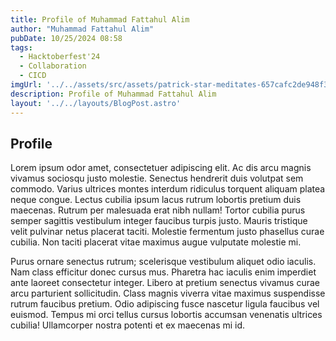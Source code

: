 ```yaml
---
title: Profile of Muhammad Fattahul Alim
author: "Muhammad Fattahul Alim"
pubDate: 10/25/2024 08:58
tags:
  - Hacktoberfest'24  
  - Collaboration
  - CICD
imgUrl: '../../assets/src/assets/patrick-star-meditates-657cafc2de948f3cf910f742.jpeg'
description: Profile of Muhammad Fattahul Alim
layout: '../../layouts/BlogPost.astro'
---
```


## Profile
Lorem ipsum odor amet, consectetuer adipiscing elit. Ac dis arcu magnis vivamus sociosqu justo molestie. Senectus hendrerit duis volutpat sem commodo. Varius ultrices montes interdum ridiculus torquent aliquam platea neque congue. Lectus cubilia ipsum lacus rutrum lobortis pretium duis maecenas. Rutrum per malesuada erat nibh nullam! Tortor cubilia purus semper sagittis vestibulum integer faucibus turpis justo. Mauris tristique velit pulvinar netus placerat taciti. Molestie fermentum justo phasellus curae cubilia. Non taciti placerat vitae maximus augue vulputate molestie mi.

Purus ornare senectus rutrum; scelerisque vestibulum aliquet odio iaculis. Nam class efficitur donec cursus mus. Pharetra hac iaculis enim imperdiet ante laoreet consectetur integer. Libero at pretium senectus vivamus curae arcu parturient sollicitudin. Class magnis viverra vitae maximus suspendisse rutrum faucibus pretium. Odio adipiscing fusce nascetur ligula faucibus vel euismod. Tempus mi orci tellus cursus lobortis accumsan venenatis ultrices cubilia! Ullamcorper nostra potenti et ex maecenas mi id.

